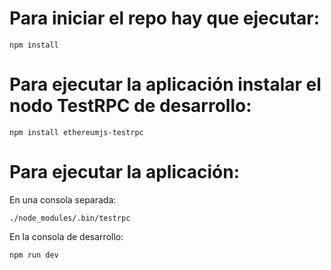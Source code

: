 # Para iniciar el repo hay que ejecutar:

```
npm install
```

# Para ejecutar la aplicación instalar el nodo TestRPC de desarrollo:

```
npm install ethereumjs-testrpc
```

# Para ejecutar la aplicación:

En una consola separada:
```
./node_modules/.bin/testrpc
```

En la consola de desarrollo:
```
npm run dev
```


